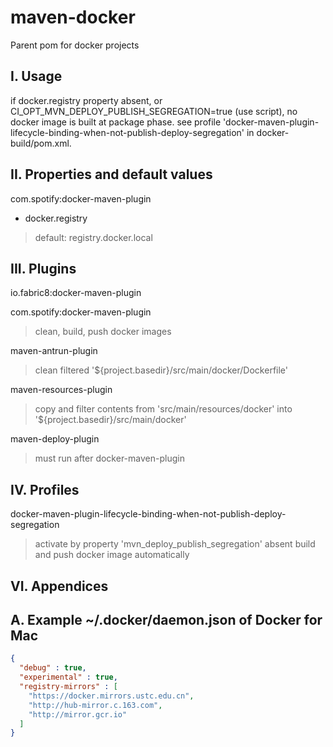 # maven-docker
Parent pom for docker projects

## I. Usage


if docker.registry property absent, 
or CI_OPT_MVN_DEPLOY_PUBLISH_SEGREGATION=true (use script),
no docker image is built at package phase.
see profile 'docker-maven-plugin-lifecycle-binding-when-not-publish-deploy-segregation' in docker-build/pom.xml.


## II. Properties and default values

com.spotify:docker-maven-plugin

- docker.registry
> default: registry.docker.local


## III. Plugins

io.fabric8:docker-maven-plugin

com.spotify:docker-maven-plugin
> clean, build, push docker images

maven-antrun-plugin
> clean filtered '${project.basedir}/src/main/docker/Dockerfile'

maven-resources-plugin
> copy and filter contents from 'src/main/resources/docker' into '${project.basedir}/src/main/docker'

maven-deploy-plugin
> must run after docker-maven-plugin


## IV. Profiles

docker-maven-plugin-lifecycle-binding-when-not-publish-deploy-segregation
> activate by property 'mvn_deploy_publish_segregation' absent
build and push docker image automatically

## VI. Appendices

## A. Example ~/.docker/daemon.json of Docker for Mac
```json
{
  "debug" : true,
  "experimental" : true,
  "registry-mirrors" : [
    "https://docker.mirrors.ustc.edu.cn",
    "http://hub-mirror.c.163.com",
    "http://mirror.gcr.io"
  ]
}
```
